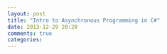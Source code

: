 ```yaml
---
layout: post
title: "Intro to Asynchronous Programming in C#"
date: 2013-12-29 20:20
comments: true
categories: 
---
```

